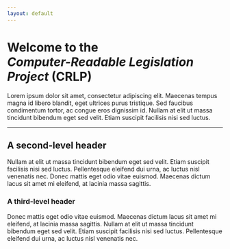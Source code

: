 ```yaml
---
layout: default
---
```


# <span>Welcome to the</span> <br><em>Computer-Readable Legislation Project</em> (CRLP)

Lorem ipsum dolor sit amet, consectetur adipiscing elit. Maecenas tempus magna id libero blandit, eget ultrices purus tristique. Sed faucibus condimentum tortor, ac congue eros dignissim id. Nullam at elit ut massa tincidunt bibendum eget sed velit. Etiam suscipit facilisis nisi sed luctus.

----

## A second-level header

Nullam at elit ut massa tincidunt bibendum eget sed velit. Etiam suscipit facilisis nisi sed luctus. Pellentesque eleifend dui urna, ac luctus nisl venenatis nec. Donec mattis eget odio vitae euismod. Maecenas dictum lacus sit amet mi eleifend, at lacinia massa sagittis.

### A third-level header

Donec mattis eget odio vitae euismod. Maecenas dictum lacus sit amet mi eleifend, at lacinia massa sagittis. Nullam at elit ut massa tincidunt bibendum eget sed velit. Etiam suscipit facilisis nisi sed luctus. Pellentesque eleifend dui urna, ac luctus nisl venenatis nec. 